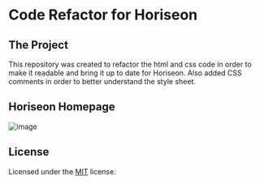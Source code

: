 # Code Refactor for Horiseon

## The Project

This repository was created to refactor the html and css code in order to make it readable and bring it up to date for Horiseon. Also added CSS comments in order to better understand the style sheet.

## Horiseon Homepage

  ![image](https://user-images.githubusercontent.com/25594179/95007641-9e27bd00-05c6-11eb-9c72-892916e6c7b5.png)

## License

Licensed under the [MIT](LICENSE) license.
